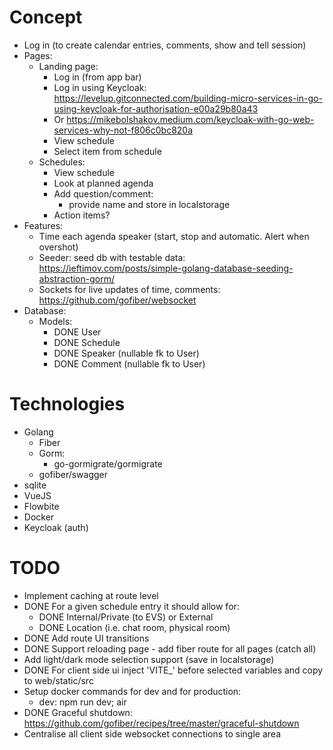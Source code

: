 # Concept
 - Log in (to create calendar entries, comments, show and tell session)
 - Pages:
   - Landing page:
     - Log in (from app bar)
      - Log in using Keycloak: https://levelup.gitconnected.com/building-micro-services-in-go-using-keycloak-for-authorisation-e00a29b80a43
      - Or https://mikebolshakov.medium.com/keycloak-with-go-web-services-why-not-f806c0bc820a
     - View schedule
     - Select item from schedule
   - Schedules:
     - View schedule
     - Look at planned agenda
     - Add question/comment:
       - provide name and store in localstorage
     - Action items?
 - Features:
   - Time each agenda speaker (start, stop and automatic. Alert when overshot)
   - Seeder: seed db with testable data: https://ieftimov.com/posts/simple-golang-database-seeding-abstraction-gorm/
   - Sockets for live updates of time, comments: https://github.com/gofiber/websocket
 - Database:
   - Models:
     - DONE User
     - DONE Schedule
     - DONE Speaker (nullable fk to User)
     - DONE Comment (nullable fk to User)

# Technologies
 - Golang
   - Fiber
   - Gorm:
     - go-gormigrate/gormigrate
   - gofiber/swagger
 - sqlite
 - VueJS
 - Flowbite
 - Docker
 - Keycloak (auth)

# TODO
 - Implement caching at route level
 - DONE For a given schedule entry it should allow for:
   - DONE Internal/Private (to EVS) or External
   - DONE Location (i.e. chat room, physical room)
 - DONE Add route UI transitions
 - DONE Support reloading page - add fiber route for all pages (catch all)
 - Add light/dark mode selection support (save in localstorage)
 - DONE For client side ui inject 'VITE_' before selected variables and copy to web/static/src
 - Setup docker commands for dev and for production:
   - dev: npm run dev; air
 - DONE Graceful shutdown: https://github.com/gofiber/recipes/tree/master/graceful-shutdown
 - Centralise all client side websocket connections to single area
